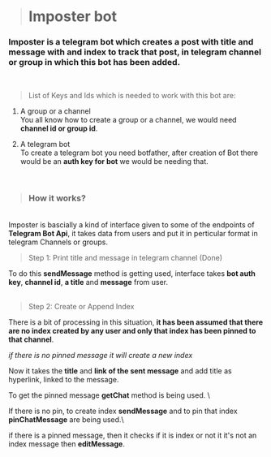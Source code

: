 > # Imposter bot 

### Imposter is a telegram bot which creates a post with title and message with and index to track that post, in telegram channel or group in which this bot has been added. 
<br>

> List of Keys and Ids which is needed to work with this bot are:

1. A group or a channel\
You all know how to create a group or a channel, we would need **channel id or group id**.

2. A telegram bot\
To create a telegram bot you need botfather, after creation of Bot there would be an **auth key for bot** we would be needing that.

<br>

> ### How it works? 
\
Imposter is bascially a kind of interface given to some of the endpoints of **Telegram Bot Api**, it takes data from users and put it in perticular format in telegram Channels or groups.

> Step 1: Print title and message in telegram channel (Done)


To do this **sendMessage** method is getting used, interface takes **bot auth key**, **channel id**, **a title** and **message** from user.
<br><br>

> Step 2: Create or Append Index

There is a bit of processing in this situation, **it has been assumed that there are no index created by any user and only that index has been pinned to that channel**.

*if there is no pinned message it will create a new index*

Now it takes the **title** and **link of the sent message** and add title as hyperlink, linked to the message.


To get the pinned message **getChat** method is being used. \

If there is no pin, to create index **sendMessage** and to pin that index **pinChatMessage** are being used.\

if there is a pinned message, then it checks if it is index or not it it's not an index message then **editMessage**.


